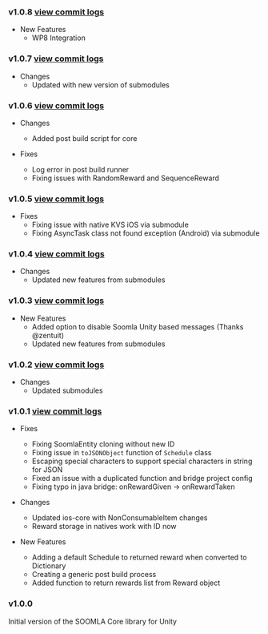 ### v1.0.8 [view commit logs](https://github.com/soomla/soomla-unity3d-core/compare/v1.0.7...v1.0.8)

* New Features
  * WP8 Integration

### v1.0.7 [view commit logs](https://github.com/soomla/soomla-unity3d-core/compare/v1.0.6...v1.0.7)

* Changes
  * Updated with new version of submodules

### v1.0.6 [view commit logs](https://github.com/soomla/soomla-unity3d-core/compare/v1.0.5...v1.0.6)

* Changes
  * Added post build script for core

* Fixes
  * Log error in post build runner
  * Fixing issues with RandomReward and SequenceReward

### v1.0.5 [view commit logs](https://github.com/soomla/soomla-unity3d-core/compare/v1.0.4...v1.0.5)

* Fixes
  * Fixing issue with native KVS iOS via submodule
  * Fixing AsyncTask class not found exception (Android) via submodule

### v1.0.4 [view commit logs](https://github.com/soomla/soomla-unity3d-core/compare/v1.0.3...v1.0.4)

* Changes
  * Updated new features from submodules

### v1.0.3 [view commit logs](https://github.com/soomla/soomla-unity3d-core/compare/v1.0.2...v1.0.3)

* New Features
  * Added option to disable Soomla Unity based messages (Thanks @zentuit)
  * Updated new features from submodules

### v1.0.2 [view commit logs](https://github.com/soomla/soomla-unity3d-core/compare/v1.0.1...v1.0.2)

* Changes
  * Updated submodules

### v1.0.1 [view commit logs](https://github.com/soomla/soomla-unity3d-core/compare/v1.0.0...v1.0.1)

* Fixes
  * Fixing SoomlaEntity cloning without new ID
  * Fixing issue in `toJSONObject` function of `Schedule` class
  * Escaping special characters to support special characters in string for JSON
  * Fixed an issue with a duplicated function and bridge project config
  * Fixing typo in java bridge: onRewardGiven -> onRewardTaken

* Changes
  * Updated ios-core with NonConsumableItem changes
  * Reward storage in natives work with ID now

* New Features
  * Adding a default Schedule to returned reward when converted to Dictionary
  * Creating a generic post build process
  * Added function to return rewards list from Reward object

### v1.0.0

Initial version of the SOOMLA Core library for Unity
